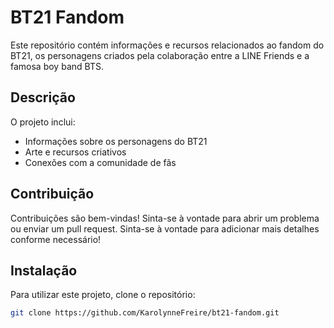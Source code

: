 # BT21 Fandom

Este repositório contém informações e recursos relacionados ao fandom do BT21, os personagens criados pela colaboração entre a LINE Friends e a famosa boy band BTS.

## Descrição

O projeto inclui:
- Informações sobre os personagens do BT21
- Arte e recursos criativos
- Conexões com a comunidade de fãs


## Contribuição
Contribuições são bem-vindas! Sinta-se à vontade para abrir um problema ou enviar um pull request.
Sinta-se à vontade para adicionar mais detalhes conforme necessário!


## Instalação

Para utilizar este projeto, clone o repositório:
```bash
git clone https://github.com/KarolynneFreire/bt21-fandom.git
